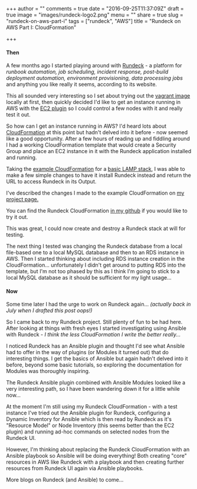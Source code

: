 +++
author = ""
comments = true
date = "2016-09-25T11:37:09Z"
draft = true
image = "images/rundeck-logo2.png"
menu = ""
share = true
slug = "rundeck-on-aws-part-i"
tags = ["rundeck", "AWS"]
title = "Rundeck on AWS Part I: CloudFormation"

+++

#### Then

A few months ago I started playing around with [Rundeck](http://rundeck.org/) - a platform for *runbook automation, job scheduling, incident response, post-build deployment automation, environment provisioning, data processing jobs* and anything you like really it seems, according to its website.

This all sounded very interesting so I set about trying out the [vagrant image](http://rundeck.org/downloads.html) locally at first, then quickly decided I'd like to get an instance running in AWS with the [EC2 plugin](http://rundeck.org/plugins/2013/01/01/aws-ec2-nodes.html) so I could control a few nodes with it and really test it out.

So how can I get an instance running in AWS? I'd heard lots about [CloudFormation](https://aws.amazon.com/cloudformation/) at this point but hadn't delved into it before - now seemed like a good opportunity. After a few hours of reading up and fiddling around I had a working CloudFormation template that would create a Security Group and place an EC2 instance in it with the Rundeck application installed and running.

Taking the [example CloudFormation](https://aws.amazon.com/cloudformation/aws-cloudformation-templates/) for a [basic LAMP stack](https://s3-us-west-2.amazonaws.com/cloudformation-templates-us-west-2/LAMP_Single_Instance.template), I was able to make a few simple changes to have it install Rundeck instead and return the URL to access Rundeck in its Output.

I've described the changes I made to the example CloudFormation on [my project page.](/page/projects/rundeck-cloudformation)

You can find the Rundeck CloudFormation [in my github](https://github.com) if you would like to try it out.

This was great, I could now create and destroy a Rundeck stack at will for testing.

The next thing I tested was changing the Rundeck database from a local file-based one to a local MySQL database and then to an RDS instance in AWS. Then I started thinking about including RDS instance creation in the CloudFormation... unfortunately I didn't get around to putting RDS into the template, but I'm not too phased by this as I think I'm going to stick to a local MySQL database as it should be sufficient for my light usage...

#### Now

Some time later I had the urge to work on Rundeck again... *(actually back in July when I drafted this post oops!)*

So I came back to my Rundeck project. Still plenty of fun to be had here. After looking at things with fresh eyes I started investigating using Ansible with Rundeck - *I think the less CloudFormation I write the better really...*

I noticed Rundeck has an Ansible plugin and thought I'd see what Ansible had to offer in the way of plugins (or Modules it turned out) that do interesting things. I get the basics of Ansible but again hadn't delved into it before, beyond some basic tutorials, so exploring the documentation for Modules was thoroughly inspiring.

The Rundeck Ansible plugin combined with Ansible Modules looked like a very interesting path, so I have been wandering down it for a little while now...

At the moment I'm still using my Rundeck CloudFormation - with a test instance I've tried out the Ansible plugin for Rundeck, configuring a Dynamic Inventory for Ansible which is then read by Rundeck as it's "Resource Model" or Node Inventory (this seems better than the EC2 plugin) and running ad-hoc commands on selected nodes from the Rundeck UI.

However, I'm thinking about replacing the Rundeck CloudFormation with an Ansible playbook so Ansible will be doing everything! Both creating "core" resources in AWS like Rundeck with a playbook and then creating further resources from Rundeck UI again via Ansible playbooks.

More blogs on Rundeck (and Ansible) to come...
 